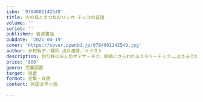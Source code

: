 ```yaml
---
isbn: '9784001142549'
title: 火の鳥ときつねのリシカ チェコの昔話
volume: ''
series: ''
publisher: 岩波書店
pubdate: '2021-04-19'
cover: 'https://cover.openbd.jp/9784001142549.jpg'
author: 木村有子／翻訳 出久根育／イラスト
description: 切り株の赤ん坊オテサーネク、妖精にさらわれるスモリーチェク……ぶきみで面白い！選りすぐり24話。
price: '800'
genre: 児童図書
target: 児童
format: 全集・双書
content: 外国文学小説

---
```

